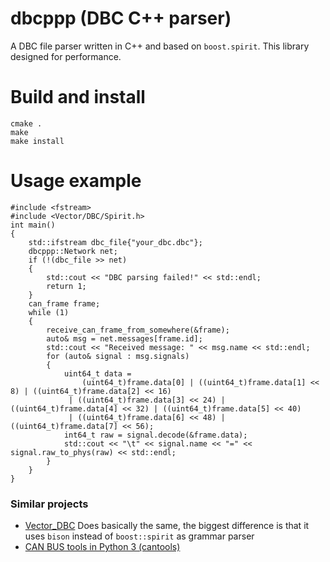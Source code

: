 # dbcppp (DBC C++ parser)
A DBC file parser written in C++ and based on `boost.spirit`. This library designed for performance.

# Build and install
```
cmake .
make
make install
```
# Usage example
```
#include <fstream>
#include <Vector/DBC/Spirit.h>
int main()
{
    std::ifstream dbc_file{"your_dbc.dbc"};
    dbcppp::Network net;
    if (!(dbc_file >> net)
    {
        std::cout << "DBC parsing failed!" << std::endl;
        return 1;
    }
    can_frame frame;
    while (1)
    {
        receive_can_frame_from_somewhere(&frame);
        auto& msg = net.messages[frame.id];
        std::cout << "Received message: " << msg.name << std::endl;
        for (auto& signal : msg.signals)
        {
            uint64_t data =
                (uint64_t)frame.data[0] | ((uint64_t)frame.data[1] << 8) | ((uint64_t)frame.data[2] << 16)
             | ((uint64_t)frame.data[3] << 24) | ((uint64_t)frame.data[4] << 32) | ((uint64_t)frame.data[5] << 40)
             | ((uint64_t)frame.data[6] << 48) | ((uint64_t)frame.data[7] << 56);
            int64_t raw = signal.decode(&frame.data);
            std::cout << "\t" << signal.name << "=" << signal.raw_to_phys(raw) << std::endl;
        }
    }
}

```
### Similar projects
  * [Vector_DBC](https://bitbucket.org/tobylorenz/vector_dbc/src/master/) Does basically the same, the biggest difference is that it uses `bison` instead of `boost::spirit` as grammar parser
  * [CAN BUS tools in Python 3 (cantools)](https://github.com/eerimoq/cantools) 

